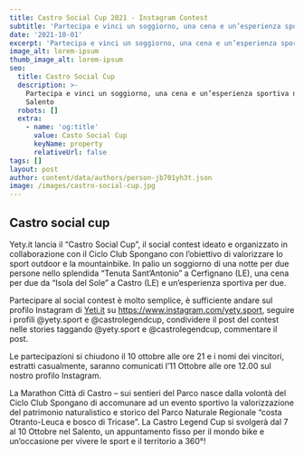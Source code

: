 ```yaml
---
title: Castro Social Cup 2021 - Instagram Contest
subtitle: 'Partecipa e vinci un soggiorno, una cena e un’esperienza sportiva nel Salento'
date: '2021-10-01'
excerpt: 'Partecipa e vinci un soggiorno, una cena e un’esperienza sportiva nel Salento'
image_alt: lorem-ipsum
thumb_image_alt: lorem-ipsum
seo:
  title: Castro Social Cup
  description: >-
    Partecipa e vinci un soggiorno, una cena e un’esperienza sportiva nel
    Salento
  robots: []
  extra:
    - name: 'og:title'
      value: Casto Social Cup
      keyName: property
      relativeUrl: false
tags: []
layout: post
author: content/data/authors/person-jb701yh3t.json
image: /images/castro-social-cup.jpg
---
```

## Castro social cup 

Yety.it lancia il “Castro Social Cup”, il social contest ideato e organizzato in collaborazione con il Ciclo Club Spongano con l’obiettivo di valorizzare lo sport outdoor e la mountainbike. In palio un soggiorno di una notte per due persone nello splendida “Tenuta Sant’Antonio” a Cerfignano (LE), una cena per due da “Isola del Sole” a Castro (LE) e un’esperienza sportiva per due.




Partecipare al social contest è molto semplice, è sufficiente andare sul profilo Instagram di [Yeti.it](www.yety.it) su <https://www.instagram.com/yety.sport>, seguire i profili @yety.sport e @castrolegendcup, condividere il post del contest nelle stories taggando @yety.sport e @castrolegendcup, commentare il post. 




Le partecipazioni si chiudono il 10 ottobre alle ore 21 e i nomi dei vincitori, estratti casualmente, saranno comunicati l’11 Ottobre alle ore 12.00 sul nostro profilo Instagram. 




La Marathon Città di Castro – sui sentieri del Parco nasce dalla volontà del Ciclo Club Spongano di accomunare ad un evento sportivo la valorizzazione del patrimonio naturalistico e storico del Parco Naturale Regionale “costa Otranto-Leuca e bosco di Tricase”. La Castro Legend Cup si svolgerà dal 7 al 10 Ottobre nel Salento, un appuntamento fisso per il mondo bike e un’occasione per vivere le sport e il territorio a 360°! 
